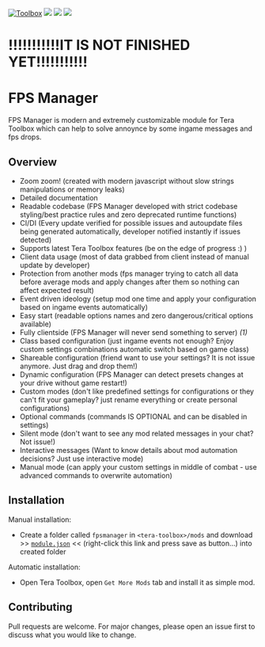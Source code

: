 [![Toolbox](https://img.shields.io/badge/Tera--Toolbox-%40latest-blueviolet)](https://github.com/tera-toolbox) ![](https://api.dependabot.com/badges/status?host=github&repo=SaltyMonkey/fps-manager) ![](https://github.com/SaltyMonkey/fps-manager/workflows/CI/badge.svg) ![](https://img.shields.io/github/license/SaltyMonkey/fps-manager)

# !!!!!!!!!!!IT IS NOT FINISHED YET!!!!!!!!!!!

# FPS Manager

FPS Manager is modern and extremely customizable module for Tera Toolbox which can help to solve annoynce by some ingame messages and fps drops.

## Overview

- Zoom zoom! (created with modern javascript without slow strings manipulations or memory leaks)
- Detailed documentation
- Readable codebase (FPS Manager developed with strict codebase styling/best practice rules and zero deprecated runtime functions)
- CI/DI (Every update verified for possible issues and autoupdate files being generated automatically, developer notified instantly if issues detected)
- Supports latest Tera Toolbox features (be on the edge of progress :) )
- Client data usage (most of data grabbed from client instead of manual update by developer) 
- Protection from another mods (fps manager trying to catch all data before average mods and apply changes after them so nothing can affect expected result)
- Event driven ideology (setup mod one time and apply your configuration based on ingame events automatically)
- Easy start (readable options names and zero dangerous/critical options available)
- Fully clientside (FPS Manager will never send something to server) *(1)*
- Class based configuration (just ingame events not enough? Enjoy custom settings combinations automatic switch based on game class)
- Shareable configuration (friend want to use your settings? It is not issue anymore. Just drag and drop them!)
- Dynamic configuration (FPS Manager can detect presets changes at your drive without game restart!)
- Custom modes (don't like predefined settings for configurations or they can't fit your gameplay? just rename everything or create personal configurations)
- Optional commands (commands IS OPTIONAL and can be disabled in settings)
- Silent mode (don't want to see any mod related messages in your chat? Not issue!)
- Interactive messages (Want to know details about mod automation decisions? Just use interactive mode)
- Manual mode (can apply your custom settings in middle of combat - use advanced commands to overwrite automation)

## Installation

Manual installation:
- Create a folder called `fpsmanager` in `<tera-toolbox>/mods` and download >> [`module.json`]() << (right-click this link and press save as button...) into created folder

Automatic installation:
- Open Tera Toolbox, open `Get More Mods` tab and install it as simple mod.

## Contributing
Pull requests are welcome. For major changes, please open an issue first to discuss what you would like to change.